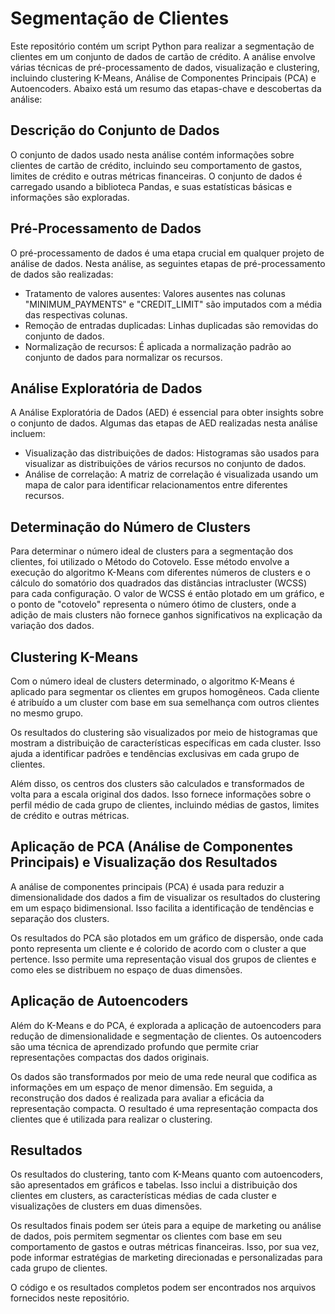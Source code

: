 # Segmentação de Clientes
Este repositório contém um script Python para realizar a segmentação de clientes em um conjunto de dados de cartão de crédito. A análise envolve várias técnicas de pré-processamento de dados, visualização e clustering, incluindo clustering K-Means, Análise de Componentes Principais (PCA) e Autoencoders. Abaixo está um resumo das etapas-chave e descobertas da análise:

## Descrição do Conjunto de Dados
O conjunto de dados usado nesta análise contém informações sobre clientes de cartão de crédito, incluindo seu comportamento de gastos, limites de crédito e outras métricas financeiras. O conjunto de dados é carregado usando a biblioteca Pandas, e suas estatísticas básicas e informações são exploradas.

## Pré-Processamento de Dados
O pré-processamento de dados é uma etapa crucial em qualquer projeto de análise de dados. Nesta análise, as seguintes etapas de pré-processamento de dados são realizadas:

- Tratamento de valores ausentes: Valores ausentes nas colunas "MINIMUM_PAYMENTS" e "CREDIT_LIMIT" são imputados com a média das respectivas colunas.
- Remoção de entradas duplicadas: Linhas duplicadas são removidas do conjunto de dados.
- Normalização de recursos: É aplicada a normalização padrão ao conjunto de dados para normalizar os recursos.

## Análise Exploratória de Dados
A Análise Exploratória de Dados (AED) é essencial para obter insights sobre o conjunto de dados. Algumas das etapas de AED realizadas nesta análise incluem:

- Visualização das distribuições de dados: Histogramas são usados para visualizar as distribuições de vários recursos no conjunto de dados.
- Análise de correlação: A matriz de correlação é visualizada usando um mapa de calor para identificar relacionamentos entre diferentes recursos.

## Determinação do Número de Clusters
Para determinar o número ideal de clusters para a segmentação dos clientes, foi utilizado o Método do Cotovelo. Esse método envolve a execução do algoritmo K-Means com diferentes números de clusters e o cálculo do somatório dos quadrados das distâncias intracluster (WCSS) para cada configuração. O valor de WCSS é então plotado em um gráfico, e o ponto de "cotovelo" representa o número ótimo de clusters, onde a adição de mais clusters não fornece ganhos significativos na explicação da variação dos dados.

## Clustering K-Means
Com o número ideal de clusters determinado, o algoritmo K-Means é aplicado para segmentar os clientes em grupos homogêneos. Cada cliente é atribuído a um cluster com base em sua semelhança com outros clientes no mesmo grupo.

Os resultados do clustering são visualizados por meio de histogramas que mostram a distribuição de características específicas em cada cluster. Isso ajuda a identificar padrões e tendências exclusivas em cada grupo de clientes.

Além disso, os centros dos clusters são calculados e transformados de volta para a escala original dos dados. Isso fornece informações sobre o perfil médio de cada grupo de clientes, incluindo médias de gastos, limites de crédito e outras métricas.

## Aplicação de PCA (Análise de Componentes Principais) e Visualização dos Resultados
A análise de componentes principais (PCA) é usada para reduzir a dimensionalidade dos dados a fim de visualizar os resultados do clustering em um espaço bidimensional. Isso facilita a identificação de tendências e separação dos clusters.

Os resultados do PCA são plotados em um gráfico de dispersão, onde cada ponto representa um cliente e é colorido de acordo com o cluster a que pertence. Isso permite uma representação visual dos grupos de clientes e como eles se distribuem no espaço de duas dimensões.

## Aplicação de Autoencoders
Além do K-Means e do PCA, é explorada a aplicação de autoencoders para redução de dimensionalidade e segmentação de clientes. Os autoencoders são uma técnica de aprendizado profundo que permite criar representações compactas dos dados originais.

Os dados são transformados por meio de uma rede neural que codifica as informações em um espaço de menor dimensão. Em seguida, a reconstrução dos dados é realizada para avaliar a eficácia da representação compacta. O resultado é uma representação compacta dos clientes que é utilizada para realizar o clustering.

## Resultados
Os resultados do clustering, tanto com K-Means quanto com autoencoders, são apresentados em gráficos e tabelas. Isso inclui a distribuição dos clientes em clusters, as características médias de cada cluster e visualizações de clusters em duas dimensões.

Os resultados finais podem ser úteis para a equipe de marketing ou análise de dados, pois permitem segmentar os clientes com base em seu comportamento de gastos e outras métricas financeiras. Isso, por sua vez, pode informar estratégias de marketing direcionadas e personalizadas para cada grupo de clientes.

O código e os resultados completos podem ser encontrados nos arquivos fornecidos neste repositório.
